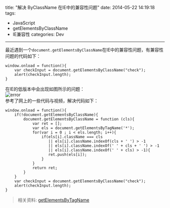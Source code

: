 title: "解决 ByClassName 在IE中的兼容性问题"
date: 2014-05-22 14:19:18
tags: 
  - JavaScript
  - getElementsByClassName
  - IE兼容性
categories: Dev
---

最近遇到一个`document.getElementsByClassName`在IE中的兼容性问题，有兼容性问题的代码如下：
```
window.onload = function(){
    var checkInput = document.getElementsByClassName("check");
    alert(checkInput.length);
}
```
<!-- more -->
在IE的低版本中会出现如图所示的问题：  
![error](//dn-ioliu.qbox.me/error-for-getElementsByClassName.jpg)  
参考了网上的一些代码与视频，解决代码如下：  
```
window.onload = function(){
    if(!document.getElementsByClassName){
        document.getElementsByClassName = function (cls){
            var ret = [];
            var els = document.getElementsByTagName('*');
            for(var i = 0 ; i < els.length; i++){
                if(els[i].className === cls 
                   || els[i].className.indexOf(cls + ' ') > -1 
                   || els[i].className.indexOf(' ' + cls + ' ') > -1 
                   || els[i].className.indexOf(' ' + cls) > -1){
                   ret.push(els[i]);
                }    
            }
            return ret;
        }
    }
    var checkInput = document.getElementsByClassName("check");
    alert(checkInput.length);
}
``` 

> 相关资料:
  [getElementsByTagName](https://developer.mozilla.org/en-US/docs/Web/API/document/getElementsByTagName)
  

